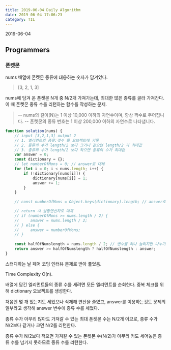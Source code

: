 ```yaml
---
title: 2019-06-04 Daily Algorithm
date: 2019-06-04 17:06:23
category: TIL
---
```

2019-06-04
## Programmers
### 폰켓몬

nums 배열에 폰켓몬 종류에 대응하는 숫자가 담겨있다.
> [3, 2, 1, 3]

nums에 담겨 온 폰켓몬 N개 중 N/2개 가져가는데, 최대한 많은 종류를 골라 가져간다.
이 때 폰켓몬 종류 수를 리턴하는 함수를 작성하는 문제.

> -- nums의 길이(N)는 1 이상 10,000 이하의 자연수이며, 항상 짝수로 주어집니다.
-- 폰켓몬의 종류 번호는 1 이상 200,000 이하의 자연수로 나타냅니다.

```javascript
function solution(nums) {
    // input [3,2,1,3] output 2
    // 1. 엘리먼트의 종류:갯수 를 오브젝트에 기록
    // 2. 종류의 수가 length/2 보다 크거나 같으면 length/2 가 최대값
    // 3. 종류의 수가 length/2 보다 작으면 종류의 수가 최대값
    var answer = 0;
    const dictionary = {};
    // let numberOfMons = 0; // answer로 대체
    for (let i = 0; i < nums.length; i++) {
        if (!dictionary[nums[i]]) {
            dictionary[nums[i]] = 1;
            answer += 1;
        }
    }
    
    // const numberOfMons = Object.keys(dictionary).length; // answer로 대체

    // return 시 삼항연산자로 대체
    // if (numberOfMons >= nums.length / 2) {
    //     answer = nums.length / 2;
    // } else {
    //     answer = numberOfMons;
    // }
    
    const halfOfNumslength = nums.length / 2; // 변수를 하나 늘리지만 나누기 연산을 한번만 하기 위함
    return answer >= halfOfNumslength ? halfOfNumslength : answer;
}
```

스터디하는 날 페어 코딩 인터뷰 문제로 받아 풀었음.

Time Complexity O(n).

배열에 담긴 엘리먼트들의 종류 수를 세려면 모든 엘리먼트를 순회한다. 중복 체크를 위해 dictionary 오브젝트를 생성한다.

처음엔 몇 개 있는지도 세었으나 삭제해 연산을 줄였고, answer를 이용하는것도 문제의 일부라고 생각해 answer 변수에 종류 수를 세었다.

종류 수가 아무리 많아도 가져갈 수 있는 최대 폰켓몬 수는 N/2개 이므로, 종류 수가 N/2보다 같거나 크면 N/2를 리턴한다.

종류 수가 N/2보다 적으면 가져갈 수 있는 폰켓몬 수(N/2)가 아무리 커도 세어놓은 종류 수를 넘기지 못하므로 종류 수를 리턴한다.
